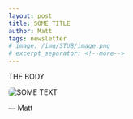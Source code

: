 ```yaml
---
layout: post
title: SOME TITLE
author: Matt
tags: newsletter
# image: /img/STUB/image.png
# excerpt_separator: <!--more-->
---
```


THE BODY

<img alt="SOME TEXT" src="{{site.url}}/img/STUB/image.png" style="border-radius: 6px;"/>

&mdash; Matt
